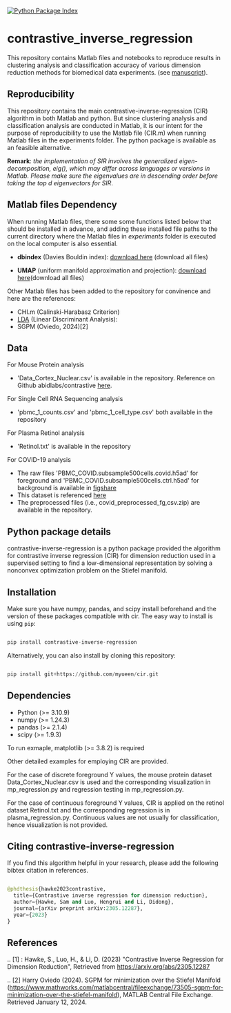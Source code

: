[![Python Package Index](https://img.shields.io/pypi/v/contrastive-inverse-regression.svg)](https://pypi.org/project/contrastive-inverse-regression)

contrastive_inverse_regression
======

This repository contains Matlab files and notebooks to reproduce results in clustering analysis and classification accuracy of various dimension reduction methods for biomedical data experiments. (see [manuscript](
https://doi.org/10.48550/arXiv.2305.12287)). 


Reproducibility
---------------- 
This repository contains the main contrastive-inverse-regression (CIR) algorithm in both Matlab and python. But since clustering analysis and classification analysis are conducted in Matlab, it is our intent for the purpose of reproducibility to use the Matlab file (CIR.m) when running Matlab files in the experiments folder. The python package is available as an feasible alternative. 


**Remark**: *the implementation of SIR involves the generalized eigen-decomposition, eig(), which may differ across languages or versions in Matlab. Please make sure the eigenvalues are in descending order before taking the top d eigenvectors for SIR*. 

Matlab files Dependency 
-----------------------
When running Matlab files, there some some functions listed below that should be installed in advance, and adding these installed file paths to the current directory where the Matlab files in *experiments* folder is executed on the local computer is also essential. 

- **dbindex** (Davies Bouldin index): [download here](https://www.mathworks.com/matlabcentral/fileexchange/118685-auto-cvi-tool-an-automatic-cluster-validity-index-toolbox?s_tid=srchtitle) (download all files)

- **UMAP** (uniform manifold approximation and projection): [download here](https://www.mathworks.com/matlabcentral/fileexchange/71902-uniform-manifold-approximation-and-projection-umap )(download all files)



Other Matlab files has been added to the repository for convinence and here are the references: 
- CHI.m (Calinski-Harabasz Criterion)
- [LDA](https://www.mathworks.com/matlabcentral/fileexchange/53151-linear-discriminant-analysis-lda-aka-fisher-discriminant-analysis-fda?s_tid=srchtitle) (Linear Discriminant Analysis): 
- SGPM (Oviedo, 2024)[2]


Data
----
For Mouse Protein analysis
- 'Data_Cortex_Nuclear.csv' is available in the repository. Reference on Github abidlabs/contrastive [here](https://github.com/abidlabs/contrastive/blob/master/experiments/datasets/Data_Cortex_Nuclear.csv).

For Single Cell RNA Sequencing analysis
- 'pbmc_1_counts.csv' and 'pbmc_1_cell_type.csv' both available in the repository 

For Plasma Retinol analysis
- 'Retinol.txt' is available in the repository

For COVID-19 analysis 
- The raw files 'PBMC_COVID.subsample500cells.covid.h5ad' for foreground and 'PBMC_COVID.subsample500cells.ctrl.h5ad' for background is available in [figshare](https://figshare.com/articles/dataset/Precise_disease-state_identification_with_healthy_single-cell_references_-_processed_datasets_and_models/21456645)
- This dataset is referenced [here](https://github.com/MarioniLab/oor_design_reproducibility/tree/master?tab=readme-ov-file)
- The preprocessed files (i.e., covid_preprocessed_fg,csv.zip) are available in the repository. 














Python package details
-----------------------
contrastive-inverse-regression is a python package provided the algorithm for contrastive inverse regression (CIR) for dimension reduction used in a supervised setting to find a low-dimensional representation by solving a nonconvex optimization problem on the Stiefel manifold. 


Installation
------------
Make sure you have numpy, pandas, and scipy install beforehand and the version of these packages compatible with cir. The easy way to install is using ``pip``:

```python

pip install contrastive-inverse-regression

```

Alternatively, you can also install by cloning this repository: 

```python

pip install git+https://github.com/myueen/cir.git

```

Dependencies
------------
- Python (>= 3.10.9)
- numpy (>= 1.24.3)
- pandas (>= 2.1.4)
- scipy (>= 1.9.3)

To run exmaple, matplotlib (>= 3.8.2) is required



<!-- Example
--------
The dataset for the following example is included in the example/dataset folder. 
```python
import contrastive_inverse_regression
from contrastive_inverse_regression import CIR
import pandas as pd

d = 2
alpha = 0.0001

# download the dataset and set it to the absolute path in your computer 
fg = pd.read_csv('../foregroundX.csv')
bg = pd.read_csv('../backgroundX.csv')
Y = pd.read_csv('../foregroundY.csv')
Yt = pd.read_csv('../backgroundY.csv')

fg = fg.iloc[0:, 1:]
bg = bg.iloc[0:, 1:]
Y = Y.iloc[0:, 1:]
Yt = Yt.iloc[0:, 1:]

V = CIR(fg, Y, bg, Yt, alpha, d) -->

<!-- ``` -->
Other detailed examples for employing CIR are provided. 

For the case of discrete foreground Y values, the mouse protein dataset  Data_Cortex_Nuclear.csv is used and the corresponding visualization in mp_regression.py and regression testing in mp_regression.py.

For the case of continuous foreground Y values, CIR is applied on the retinol dataset Retinol.txt and the corresponding regression is in plasma_regression.py. Continuous values are not usually for classification, hence visualization is not provided. 



Citing contrastive-inverse-regression
---------------------------------------
If you find this algorithm helpful in your research, please add the following bibtex citation in references.
```python

@phdthesis{hawke2023contrastive,
  title={Contrastive inverse regression for dimension reduction},
  author={Hawke, Sam and Luo, Hengrui and Li, Didong},
  journal={arXiv preprint arXiv:2305.12287},
  year={2023}
}
```

References
------------
.. [1] : Hawke, S., Luo, H., & Li, D. (2023)
        "Contrastive Inverse Regression for Dimension Reduction",
        Retrieved from https://arxiv.org/abs/2305.12287 

.. [2] Harry Oviedo (2024).
       SGPM for minimization over the Stiefel Manifold (https://www.mathworks.com/matlabcentral/fileexchange/73505-sgpm-for-minimization-over-the-stiefel-manifold), MATLAB Central File Exchange. Retrieved January 12, 2024.










